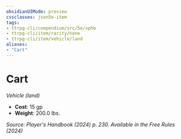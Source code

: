 ```yaml
---
obsidianUIMode: preview
cssclasses: json5e-item
tags:
- ttrpg-cli/compendium/src/5e/xphb
- ttrpg-cli/item/rarity/none
- ttrpg-cli/item/vehicle/land
aliases: 
- "Cart"
---
```

# Cart
*Vehicle (land)*  

- **Cost**: 15 gp
- **Weight**: 200.0 lbs.

*Source: Player's Handbook (2024) p. 230. Available in the Free Rules (2024)*